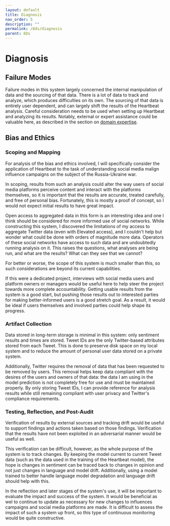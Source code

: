 ```yaml
---
layout: default
title: Diagnosis
nav_order: 5
description: ""
permalink: /6ds/diagnosis
parent: 6Ds
---
```


# Diagnosis

## Failure Modes

Failure modes in this system largely concerned the internal manipulation of data and the sourcing of that data. There is a lot of data to track and analyze, which produces difficulties on its own. The sourcing of that data is entirely user dependent, and can largely shift the results of the Heartbeat analysis. Careful consideration needs to be used when setting up Heartbeat and analyzing its results. Notably, external or expert assistance could be valuable here, as described in the section on [domain expertise](/heartbeat/6ds/domain_expertise).

## Bias and Ethics

### Scoping and Mapping

For analysis of the bias and ethics involved, I will specifically consider the application of Heartbeat to the task of understanding social media malign influence campaigns on the subject of the Russia-Ukraine war.

In scoping, results from such an analysis could alter the way users of social media platforms perceive content and interact with the platforms themselves, so it is important that the results are accurate, treated carefully, and free of personal bias. Fortunately, this is mostly a proof of concept, so I would not expect initial results to have great impact.

Open access to aggregated data in this form is an interesting idea and one I think should be considered for more informed use of social networks. While constructing this system, I discovered the limitations of my access to aggregate Twitter data (even with Elevated access), and I couldn't help but wonder what could be done with orders of magnitude more data. Operators of these social networks have access to such data and are undoubtedly running analysis on it. This raises the questions, what analyses are being run, and what are the results? What can they see that we cannot?

For better or worse, the scope of this system is much smaller than this, so such considerations are beyond its current capabilities.
 
If this were a dedicated project, interviews with social media users and platform owners or managers would be useful here to help steer the project towards more complete accountability. Getting usable results from the system is a good start, but pushing those results out to interested parties for making better-informed users is a good stretch goal. As a result, it would be ideal if users themselves and involved parties could help shape its progress.
 
### Artifact Collection

Data stored in long-term storage is minimal in this system: only sentiment results and times are stored. Tweet IDs are the only Twitter-based attributes stored from each Tweet. This is done to preserve disk space on my local system and to reduce the amount of personal user data stored on a private system.

Additionally, Twitter requires the removal of data that has been requested to be removed by users. This removal helps keep data compliant with the desires of the users and owners of that data: the data I am using in the model prediction is not completely free for use and must be maintained properly. By only storing Tweet IDs, I can provide reference for analysis results while still remaining compliant with user privacy and Twitter's compliance requirements.
 
### Testing, Reflection, and Post-Audit

Verification of results by external sources and tracking drift would be useful to support findings and actions taken based on those findings. Verification that the results have not been exploited in an adversarial manner would be useful as well.

This verification can be difficult, however, as the whole purpose of the system is to track changes. By keeping the model current to current Tweet data (such as the data used in the training of the Heartbeat model), the hope is changes in sentiment can be traced back to changes in opinion and not just changes in language and model drift. Additionally, using a model trained to better handle language model degradation and language drift should help with this.
 
In the reflection and later stages of the system's use, it will be important to evaluate the impact and success of the system. It would be beneficial as wel to continue to update as necessary for new changes to influences campaigns and social media platforms are made. It is difficult to assess the impact of such a system up front, so this type of continuous monitoring would be quite constructive.
